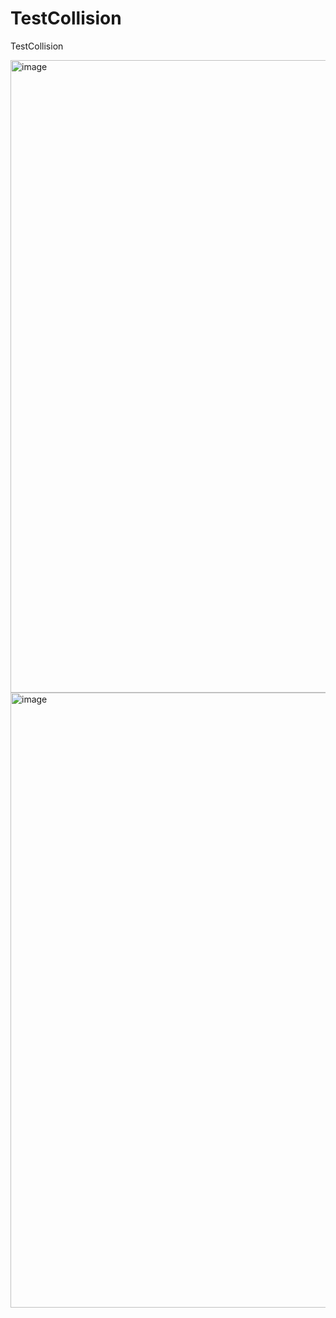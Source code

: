 # TestCollision
TestCollision

<img width="1853" height="1012" alt="image" src="https://github.com/user-attachments/assets/c361bfd2-dfac-478a-82e5-9fb4539fefff" />




<img width="1805" height="984" alt="image" src="https://github.com/user-attachments/assets/d7b336c3-7442-4be6-a27f-0abc9b437da5" />
